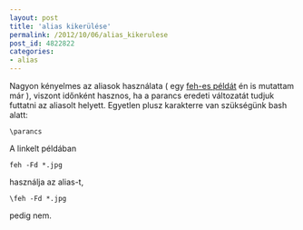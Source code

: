 ```yaml
---
layout: post
title: 'alias kikerülése'
permalink: /2012/10/06/alias_kikerulese
post_id: 4822822
categories: 
- alias
---
```


Nagyon kényelmes az aliasok használata ( egy 
[feh-es példát](http://commandline.blog.hu/2012/06/15/alias_787) én is mutattam már ), viszont időnként hasznos, ha a parancs eredeti változatát tudjuk futtatni az aliasolt helyett. Egyetlen plusz karakterre van szükségünk bash alatt:

```
\parancs
```

A linkelt példában

```
feh -Fd *.jpg
```

használja az alias-t,

```
\feh -Fd *.jpg
```

pedig nem.